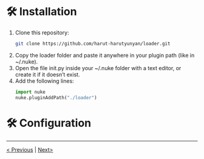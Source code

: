 # 🛠️ Installation

1. Clone this repository:
   ```sh
   git clone https://github.com/harut-harutyunyan/loader.git
   ```
2. Copy the loader folder and paste it anywhere in your plugin path (like in ~/.nuke).
3. Open the file init.py inside your ~/.nuke folder with a text editor, or create it if it
doesn’t exist.
4. Add the following lines:
   ```python
   import nuke
   nuke.pluginAddPath("./loader")
   ```

# 🛠️ Configuration


***
[< Previous](./README.md) | [Next>](./query.md)
